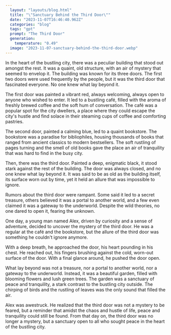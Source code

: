 ```yaml
---
  layout: "layouts/blog.html"
  title: "\"Sanctuary Behind the Third Door\""
  date: "2023-11-07T16:46:40.962Z"
  categories: "blog"
  tags: "gpt"
  prompt: "The Third Door"
  generation: 
    temperature: "0.49"
  image: "2023-11-07-sanctuary-behind-the-third-door.webp"
---
```

In the heart of the bustling city, there was a peculiar building that stood out amongst the rest. It was a quaint, old structure, with an air of mystery that seemed to envelop it. The building was known for its three doors. The first two doors were used frequently by the people, but it was the third door that fascinated everyone. No one knew what lay beyond it.

The first door was painted a vibrant red, always welcoming, always open to anyone who wished to enter. It led to a bustling café, filled with the aroma of freshly brewed coffee and the soft hum of conversation. The café was a popular spot for the city dwellers, a place where they could escape the city's hustle and find solace in their steaming cups of coffee and comforting pastries.

The second door, painted a calming blue, led to a quaint bookstore. The bookstore was a paradise for bibliophiles, housing thousands of books that ranged from ancient classics to modern bestsellers. The soft rustling of pages turning and the smell of old books gave the place an air of tranquility that was hard to find in the busy city.

Then, there was the third door. Painted a deep, enigmatic black, it stood stark against the rest of the building. The door was always closed, and no one knew what lay beyond it. It was said to be as old as the building itself, its surface worn out by time, yet it held an allure that was impossible to ignore.

Rumors about the third door were rampant. Some said it led to a secret treasure, others believed it was a portal to another world, and a few even claimed it was a gateway to the underworld. Despite the wild theories, no one dared to open it, fearing the unknown.

One day, a young man named Alex, driven by curiosity and a sense of adventure, decided to uncover the mystery of the third door. He was a regular at the café and the bookstore, but the allure of the third door was something he couldn't ignore anymore.

With a deep breath, he approached the door, his heart pounding in his chest. He reached out, his fingers brushing against the cold, worn-out surface of the door. With a final glance around, he pushed the door open.

What lay beyond was not a treasure, nor a portal to another world, nor a gateway to the underworld. Instead, it was a beautiful garden, filled with blooming flowers and lush green trees. The garden was a sanctuary of peace and tranquility, a stark contrast to the bustling city outside. The chirping of birds and the rustling of leaves was the only sound that filled the air.

Alex was awestruck. He realized that the third door was not a mystery to be feared, but a reminder that amidst the chaos and hustle of life, peace and tranquility could still be found. From that day on, the third door was no longer a mystery, but a sanctuary open to all who sought peace in the heart of the bustling city.
